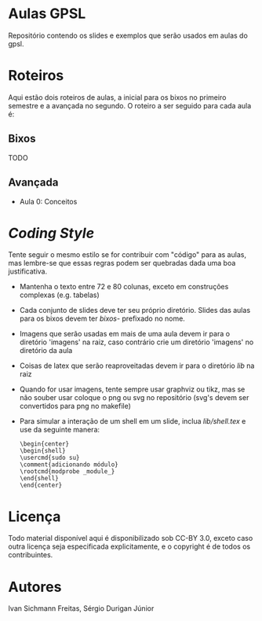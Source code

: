 Aulas GPSL
==========

Repositório contendo os slides e exemplos que serão usados em aulas do gpsl.

Roteiros
========

Aqui estão dois roteiros de aulas, a inicial para os bixos no primeiro semestre
e a avançada no segundo. O roteiro a ser seguido para cada aula é:

Bixos
-----
TODO

Avançada
--------
 - Aula 0: Conceitos

*Coding Style*
==============

Tente seguir o mesmo estilo se for contribuir com "código" para as aulas, mas
lembre-se que essas regras podem ser quebradas dada uma boa justificativa.

- Mantenha o texto entre 72 e 80 colunas, exceto em construções complexas (e.g.
  tabelas)
- Cada conjunto de slides deve ter seu próprio diretório. Slides das aulas para
  os bixos devem ter _bixos-_ prefixado no nome.
- Imagens que serão usadas em mais de uma aula devem ir para o diretório
  'imagens' na raiz, caso contrário crie um diretório 'imagens' no diretório da
  aula
- Coisas de latex que serão reaproveitadas devem ir para o diretório _lib_ na
  raiz
- Quando for usar imagens, tente sempre usar graphviz ou tikz, mas se não souber
  usar coloque o png ou svg no repositório (svg's devem ser convertidos para png
  no makefile)
- Para simular a interação de um shell em um slide, inclua _lib/shell.tex_ e
  use da seguinte manera:

    `\begin{center}`  
    `\begin{shell}`  
    `\usercmd{sudo su}`  
    `\comment{adicionando módulo}`  
    `\rootcmd{modprobe _module_}`  
    `\end{shell}`  
    `\end{center}`  

Licença
=======

Todo material disponível aqui é disponibilizado sob CC-BY 3.0, exceto
caso outra licença seja especificada explicitamente, e o copyright é
de todos os contribuintes.

Autores
=======

Ivan Sichmann Freitas, Sérgio Durigan Júnior

